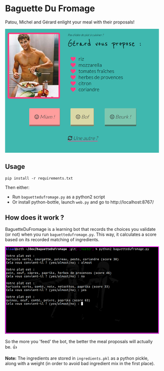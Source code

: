 # Baguette Du Fromage

Patou, Michel and Gérard enlight your meal with their proposals!

![screenshot](https://raw.githubusercontent.com/Kloadut/baguetteDuFromage/master/screenshot.png)

## Usage

```
pip install -r requirements.txt
```

Then either:
* Run `baguettedufromage.py` as a python2 script
* Or install python-bottle, launch `web.py` and go to http://localhost:8767/

## How does it work ?

BaguetteDuFromage is a learning bot that records the choices you validate (or not) when you run `baguettedufromage.py`. This way, it calculates a score based on its recorded matching of ingredients.

![screenshot2](https://raw.githubusercontent.com/Kloadut/baguetteDuFromage/master/screenshot2.png)

So the more you 'feed' the bot, the better the meal proposals will actually be. :+1:

**Note:** The ingredients are stored in `ingredients.pkl` as a python pickle, along with a weight (in order to avoid bad ingredient mix in the first place).
